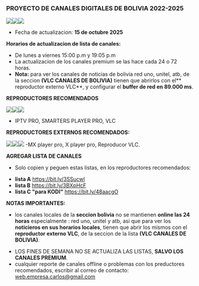 ### PROYECTO DE CANALES DIGITALES DE BOLIVIA 2022-2025
![](https://i.postimg.cc/X7sZNxDG/01BOL.png)![](https://i.postimg.cc/gjDK2R15/02BOL.png)![](https://i.postimg.cc/tTfjmZBB/03BOL.png)
- Fecha de actualizacion:  **15 de octubre 2025**

**Horarios de actualizacion de lista de canales:**

- De lunes a viernes 15:00 p.m y 19:05 p.m
- La actualizacion de los canales premium se las hace cada 24 o 72 horas.
- **Nota:** para ver los canales de noticias de bolivia red uno, unitel, atb, de la seccion **(VLC CANALES DE BOLIVIA)** tienen que abrirlos con el** reproductor externo VLC**, y configurar el **buffer de red en 89.000 ms**.

**REPRODUCTORES RECOMENDADOS**

![](https://i.postimg.cc/Kj601LN0/01REPR.png)![](https://i.postimg.cc/hGJWQ88p/02REPR.png)![](https://i.postimg.cc/TwC4kpcm/03REPR.png)
- IPTV PRO, SMARTERS PLAYER PRO, VLC

**REPRODUCTORES EXTERNOS RECOMENDADOS:**

![](https://i.postimg.cc/52nt1mp0/04REPR.png)![](https://i.postimg.cc/HL66CjrZ/05REPR.png)![](https://i.postimg.cc/TwC4kpcm/03REPR.png)
-MX player pro, X player pro, Reproducor VLC.

**AGREGAR LISTA DE CANALES**
- Solo copien y peguen estas listas, en los reproductores recomendados:
* **lista A**    https://bit.ly/3SSucwl
* **lista B**    https://bit.ly/3BXpHcF
* **lista C "para KODI"**   https://bit.ly/48aacgO

**NOTAS IMPORTANTES:**
* los canales locales de la **seccion bolivia** no se mantienen **online las 24 horas** especialmente : red uno, unitel y atb, asi que para ver los **noticieros en sus horarios locales**, tienen que abrir los mismos con el **reproductor externo VLC**, de la seccion de la lista **(VLC CANALES DE BOLIVIA)**.

- LOS FINES DE SEMANA NO SE ACTUALIZA LAS LISTAS, **SALVO LOS CANALES PREMIUM**.
- cualquier reporte de canales offline o problemas con los preductores recomendados, escribir al correo de contacto:   web.empresa.carlos@gmail.com